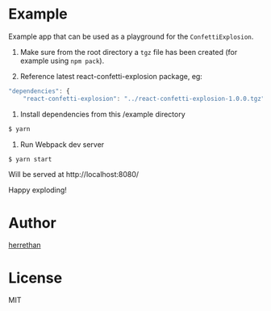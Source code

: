 # Example

Example app that can be used as a playground for the `ConfettiExplosion`.

1. Make sure from the root directory a `tgz` file has been created (for example using `npm pack`).

1. Reference latest react-confetti-explosion package, eg:

```js
"dependencies": {
    "react-confetti-explosion": "../react-confetti-explosion-1.0.0.tgz",
```

1. Install dependencies from this /example directory

```bash
$ yarn
```

1. Run Webpack dev server

```bash
$ yarn start
```

Will be served at http://localhost:8080/

Happy exploding!

# Author

[herrethan](https://github.com/herrethan)

# License

MIT

